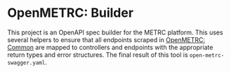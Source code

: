 # OpenMETRC: Builder

This project is an OpenAPI spec builder for the METRC platform. This uses several helpers to ensure that all endpoints scraped in [OpenMETRC: Common](src/OpenMetrc.Common/readme.md) are mapped to controllers and endpoints with the appropriate return types and error structures. The final result of this tool is `open-metrc-swagger.yaml`. 